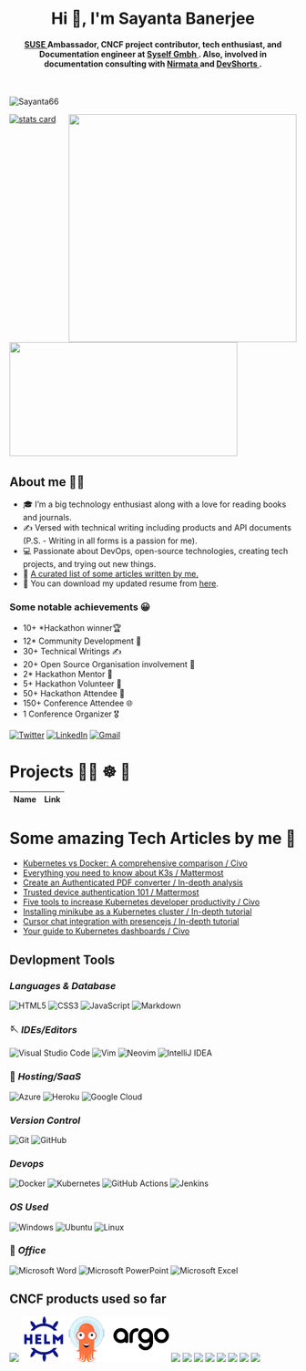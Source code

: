 **<h1 align="center">Hi 👋, I&apos;m Sayanta Banerjee </h1>**

<h4 align="center">
 <a href="https://www.suse.com/" target="_blank" rel="noopener"> SUSE </a> Ambassador, CNCF project contributor, tech enthusiast, and Documentation engineer at <a href="https://syself.com/" target="_blank" rel="noopener"> Syself Gmbh </a>. Also, involved in documentation consulting with <a href="https://nirmata.com/" target="_blank" rel="noopener"> Nirmata </a> and <a href="https://www.devshorts.in/" target="_blank" rel="noopener"> DevShorts </a>.
</h4>
<br>

<p align="left"> <img src="https://komarev.com/ghpvc/?username=Sayanta66&label=Profile%20views&color=0e75b6&style=flat" alt="Sayanta66" /> </p>

<a align= "center" href="https://github.com/Sayanta66">
<p>
<img alt= "stats card" height="200px" width="390" src="https://github-readme-streak-stats.herokuapp.com/?user=Sayanta66&theme=dracula&hide_border=true">
<img align="right" height="400" width="400" src="https://user-images.githubusercontent.com/74038190/212748842-9fcbad5b-6173-4175-8a61-521f3dbb7514.gif" /> </a>
</p>
<img height="200px" width="400" src="https://github-readme-stats.vercel.app/api?username=Sayanta66&count_private=true&show_icons=true&theme=dracula&hide_border=true" />

<p align="center" >

## **About me :ok_man:**

 - 🎓 I’m a big technology enthusiast along with a love for reading books and journals.
 - :writing_hand: Versed with technical writing including products and API documents (P.S. - Writing in all forms is a passion for me).
 - :computer: Passionate about DevOps, open-source technologies, creating tech projects, and trying out new things.
 - :ledger: [A curated list of some articles written by me.](https://sayanta66.github.io/Articles/)
 - :page_with_curl: You can download my updated resume from [here](https://github.com/Sayanta66/Sayanta66/blob/main/assets/Latest%2BResume%20(5).pdf).
 
### **Some notable achievements :grinning:** 
- 10+ *Hackathon winner🏆
- 12* Community Development :tada:
- 30+ Technical Writings ✍️
- 20+ Open Source Organisation involvement :champagne:
- 2* Hackathon Mentor :open_book:
- 5+ Hackathon Volunteer :high_brightness:
- 50+ Hackathon Attendee :dart:
- 150+ Conference Attendee :globe_with_meridians:
- 1 Conference Organizer :medal_military:

</p>

[![Twitter](https://img.shields.io/badge/DevSayanta-%231DA1F2.svg?style=for-the-badge&logo=Twitter&logoColor=white)](https://twitter.com/DevSayanta)
[![LinkedIn](https://img.shields.io/badge/linkedin-%230077B5.svg?style=for-the-badge&logo=linkedin&logoColor=white)](https://www.linkedin.com/in/sayanta-banerjee/)
[![Gmail](https://img.shields.io/badge/Gmail-D14836?style=for-the-badge&logo=gmail&logoColor=white)](mailto:sayantabanerjee400@gmail.com)

# Projects 👨‍💻 ☸️ 🐳

Name | Link
-|-

# Some amazing Tech Articles by me 📔

- [Kubernetes vs Docker: A comprehensive comparison / Civo](https://hackmd.io/@Sayanta66/SJ0qtoayn)
- [Everything you need to know about K3s / Mattermost](https://mattermost.com/blog/intro-to-k3s-lightweight-kubernetes/)
- [Create an Authenticated PDF converter / In-depth analysis](https://docs.google.com/document/d/1WCCXB6N41wSGnieiq_pdezkWzSV6vyaX-ly8DNkkl3s/edit#heading=h.vkl5dak63jix)
- [Trusted device authentication 101 / Mattermost](https://mattermost.com/blog/trusted-device-authentication-101/)
- [Five tools to increase Kubernetes developer productivity / Civo](https://www.civo.com/blog/five-tools-to-increase-kubernetes-developer-productivity)
- [Installing minikube as a Kubernetes cluster / In-depth tutorial](https://hackmd.io/@Sayanta66/HJ2Hp4oe9)
- [Cursor chat integration with presencejs / In-depth tutorial](https://hackmd.io/@Sayanta66/By6kXkgM5)
- [Your guide to Kubernetes dashboards / Civo](https://www.civo.com/blog/kubernetes-dashboards)

## **Devlopment Tools**

### *Languages & Database*
![HTML5](https://img.shields.io/badge/html5-%23E34F26.svg?style=for-the-badge&logo=html5&logoColor=white)
![CSS3](https://img.shields.io/badge/css3-%231572B6.svg?style=for-the-badge&logo=css3&logoColor=white)
![JavaScript](https://img.shields.io/badge/javascript-%23323330.svg?style=for-the-badge&logo=javascript&logoColor=%23F7DF1E)
![Markdown](https://img.shields.io/badge/markdown-%23000000.svg?style=for-the-badge&logo=markdown&logoColor=white)
<!-- ![C](https://img.shields.io/badge/c-%2300599C.svg?style=for-the-badge&logo=c&logoColor=white) -->
<!-- ![Java](https://img.shields.io/badge/java-%23ED8B00.svg?style=for-the-badge&logo=java&logoColor=white) -->
<!-- ![C++](https://img.shields.io/badge/c++-%2300599C.svg?style=for-the-badge&logo=c%2B%2B&logoColor=white) -->
<!-- ![Go](https://img.shields.io/badge/go-%2300ADD8.svg?style=for-the-badge&logo=go&logoColor=white) -->
<!-- ![Python](https://img.shields.io/badge/python-3670A0?style=for-the-badge&logo=python&logoColor=ffdd54) -->
<!-- ![Shell Script](https://img.shields.io/badge/shell_script-%23121011.svg?style=for-the-badge&logo=gnu-bash&logoColor=white) -->
<!-- ![Redis](https://img.shields.io/badge/redis-%23DD0031.svg?style=for-the-badge&logo=redis&logoColor=white) -->
<!-- ![MySQL](https://img.shields.io/badge/mysql-%2300f.svg?style=for-the-badge&logo=mysql&logoColor=white) -->
<!-- ![MongoDB](https://img.shields.io/badge/MongoDB-%234ea94b.svg?style=for-the-badge&logo=mongodb&logoColor=white) -->
<!-- ![Qiskit](https://img.shields.io/badge/Qiskit-%236929C4.svg?style=for-the-badge&logo=Qiskit&logoColor=white) -->

### 🪡 *IDEs/Editors*
![Visual Studio Code](https://img.shields.io/badge/Visual%20Studio%20Code-0078d7.svg?style=for-the-badge&logo=visual-studio-code&logoColor=white)
![Vim](https://img.shields.io/badge/VIM-%2311AB00.svg?style=for-the-badge&logo=vim&logoColor=white)
![Neovim](https://img.shields.io/badge/NeoVim-%2357A143.svg?&style=for-the-badge&logo=neovim&logoColor=white)
![IntelliJ IDEA](https://img.shields.io/badge/IntelliJIDEA-000000.svg?style=for-the-badge&logo=intellij-idea&logoColor=white)
<!-- ![Gradle](https://img.shields.io/badge/Gradle-02303A.svg?style=for-the-badge&logo=Gradle&logoColor=white) -->


### 🎈 *Hosting/SaaS*
![Azure](https://img.shields.io/badge/azure-%230072C6.svg?style=for-the-badge&logo=microsoftazure&logoColor=white)
![Heroku](https://img.shields.io/badge/heroku-%23430098.svg?style=for-the-badge&logo=heroku&logoColor=white)
![Google Cloud](https://img.shields.io/badge/GoogleCloud-%234285F4.svg?style=for-the-badge&logo=google-cloud&logoColor=white)
<!-- ![AWS](https://img.shields.io/badge/AWS-%23FF9900.svg?style=for-the-badge&logo=amazon-aws&logoColor=white) -->

### *Version Control*
![Git](https://img.shields.io/badge/git-%23F05033.svg?style=for-the-badge&logo=git&logoColor=white)
![GitHub](https://img.shields.io/badge/github-%23121011.svg?style=for-the-badge&logo=github&logoColor=white)

### *Devops*
![Docker](https://img.shields.io/badge/docker-%230db7ed.svg?style=for-the-badge&logo=docker&logoColor=white)
![Kubernetes](https://img.shields.io/badge/kubernetes-%23326ce5.svg?style=for-the-badge&logo=kubernetes&logoColor=white)
![GitHub Actions](https://img.shields.io/badge/github%20actions-%232671E5.svg?style=for-the-badge&logo=githubactions&logoColor=white)
![Jenkins](https://img.shields.io/badge/jenkins-%232C5263.svg?style=for-the-badge&logo=jenkins&logoColor=white)
<!-- ![CircleCI](https://img.shields.io/badge/circle%20ci-%23161616.svg?style=for-the-badge&logo=circleci&logoColor=white) -->
<!-- ![Terraform](https://img.shields.io/badge/terraform-%235835CC.svg?style=for-the-badge&logo=terraform&logoColor=white) -->
<!-- ![Rancher](https://img.shields.io/badge/rancher-%230075A8.svg?style=for-the-badge&logo=rancher&logoColor=white) -->
<!-- ![Nginx](https://img.shields.io/badge/nginx-%23009639.svg?style=for-the-badge&logo=nginx&logoColor=white) -->

### *OS Used*
![Windows](https://img.shields.io/badge/Windows-0078D6?style=for-the-badge&logo=windows&logoColor=white)
![Ubuntu](https://img.shields.io/badge/Ubuntu-E95420?style=for-the-badge&logo=ubuntu&logoColor=white)
![Linux](https://img.shields.io/badge/Linux-FCC624?style=for-the-badge&logo=linux&logoColor=black)
<!-- ![Debian](https://img.shields.io/badge/Debian-D70A53?style=for-the-badge&logo=debian&logoColor=white) -->
<!-- ![Fedora](https://img.shields.io/badge/Fedora-294172?style=for-the-badge&logo=fedora&logoColor=white) -->

### 🏢 *Office*
![Microsoft Word](https://img.shields.io/badge/Microsoft_Word-2B579A?style=for-the-badge&logo=microsoft-word&logoColor=white)
![Microsoft PowerPoint](https://img.shields.io/badge/Microsoft_PowerPoint-B7472A?style=for-the-badge&logo=microsoft-powerpoint&logoColor=white)
![Microsoft Excel](https://img.shields.io/badge/Microsoft_Excel-217346?style=for-the-badge&logo=microsoft-excel&logoColor=white)

## **CNCF products used so far**
<img src="https://odino.org/images/github-actions-kubernetes.png" height="80px" width="auto"/>   <img src="https://github.com/cncf/artwork/blob/main/projects/helm/horizontal/color/helm-horizontal-color.png" height="80px" width="auto"/>   <img src="https://raw.githubusercontent.com/cncf/artwork/main/projects/argo/horizontal/color/argo-horizontal-color.png" height="80px" width="auto"/>   <img src="https://static.wixstatic.com/media/ef1211_56117c1760d7401cbc6a3b8708eecdef~mv2.png/v1/fill/w_447,h_448,al_c,lg_1,q_85,enc_auto/ef1211_56117c1760d7401cbc6a3b8708eecdef~mv2.png" height="60px" width="auto"/>   <img src="https://media.licdn.com/dms/image/C4D12AQFXC-6nsg1QQA/article-cover_image-shrink_720_1280/0/1557222447842?e=1710979200&v=beta&t=VVvDv2z77bM3s-F8Aa3DVCVUUBDBcn8Wui0YPaYYitY" height="80px" width="auto"/>   <img src="https://miro.medium.com/v2/resize:fit:800/format:webp/0*KzqL3xqmXzV5PPjX.png" height="80px" width="auto"/>   <img src="https://landscape.cncf.io/logos/prometheus.svg" height="80px" width="auto"/>   <img src="https://landscape.cncf.io/logos/grafana.svg" height="80px" width="auto"/>   <img src="https://landscape.cncf.io/logos/kubernetes.svg" height="80px" width="auto"/>   <img src="https://landscape.cncf.io/logos/git-lab.svg" height="80px" width="auto"/>   <img src="https://landscape.cncf.io/logos/k3s.svg" height="80px" width="auto"/>    <br>

